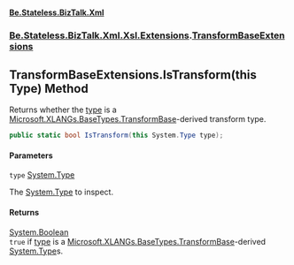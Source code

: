 #### [Be.Stateless.BizTalk.Xml](README.md 'README')
### [Be.Stateless.BizTalk.Xml.Xsl.Extensions](Be.Stateless.BizTalk.Xml.Xsl.Extensions.md 'Be.Stateless.BizTalk.Xml.Xsl.Extensions').[TransformBaseExtensions](TransformBaseExtensions.md 'Be.Stateless.BizTalk.Xml.Xsl.Extensions.TransformBaseExtensions')

## TransformBaseExtensions.IsTransform(this Type) Method

Returns whether the [type](TransformBaseExtensions.IsTransform(thisType).md#Be.Stateless.BizTalk.Xml.Xsl.Extensions.TransformBaseExtensions.IsTransform(thisSystem.Type).type 'Be.Stateless.BizTalk.Xml.Xsl.Extensions.TransformBaseExtensions.IsTransform(this System.Type).type') is a [Microsoft.XLANGs.BaseTypes.TransformBase](https://docs.microsoft.com/en-us/dotnet/api/Microsoft.XLANGs.BaseTypes.TransformBase 'Microsoft.XLANGs.BaseTypes.TransformBase')-derived transform type.

```csharp
public static bool IsTransform(this System.Type type);
```
#### Parameters

<a name='Be.Stateless.BizTalk.Xml.Xsl.Extensions.TransformBaseExtensions.IsTransform(thisSystem.Type).type'></a>

`type` [System.Type](https://docs.microsoft.com/en-us/dotnet/api/System.Type 'System.Type')

The [System.Type](https://docs.microsoft.com/en-us/dotnet/api/System.Type 'System.Type') to inspect.

#### Returns
[System.Boolean](https://docs.microsoft.com/en-us/dotnet/api/System.Boolean 'System.Boolean')  
`true` if [type](TransformBaseExtensions.IsTransform(thisType).md#Be.Stateless.BizTalk.Xml.Xsl.Extensions.TransformBaseExtensions.IsTransform(thisSystem.Type).type 'Be.Stateless.BizTalk.Xml.Xsl.Extensions.TransformBaseExtensions.IsTransform(this System.Type).type') is a [Microsoft.XLANGs.BaseTypes.TransformBase](https://docs.microsoft.com/en-us/dotnet/api/Microsoft.XLANGs.BaseTypes.TransformBase 'Microsoft.XLANGs.BaseTypes.TransformBase')-derived [System.Type](https://docs.microsoft.com/en-us/dotnet/api/System.Type 'System.Type')s.